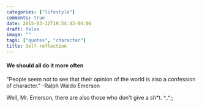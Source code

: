 ```yaml
---
categories: ["lifestyle"]
comments: true
date: 2015-03-12T19:54:43-04:00
draft: false
image: ""
tags: ["quotes", "character"]
title: Self-reflection
---
```


#### We should all do it more often

"People seem not to see that their opinion of the world is also a confession of character." -Ralph Waldo Emerson
<!--more-->
Well, Mr. Emerson, there are also those who don't give a sh*t. ^_^;;